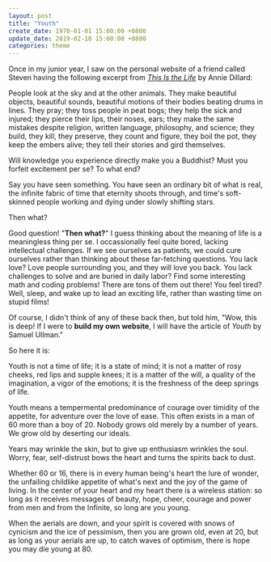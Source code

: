 ```yaml
---
layout: post
title: "Youth"
create_date: 1970-01-01 15:00:00 +0800
update_date: 2019-02-10 15:00:00 +0800
categories: theme
---
```


Once in my junior year, I saw on the personal website of a friend called Steven having the following excerpt from [<i>This Is the Life</i>](http://www.billemory.com/dillard/dillard.html) by Annie Dillard:

<div class="quote">
<p>
People look at the sky and at the other animals. They make beautiful objects, beautiful sounds, beautiful motions of their bodies beating drums in lines. They pray; they toss people in peat bogs; they help the sick and injured; they pierce their lips, their noses, ears; they make the same mistakes despite religion, written language, philosophy, and science; they build, they kill, they preserve, they count and figure, they boil the pot, they keep the embers alive; they tell their stories and gird themselves.
</p>
<p>
Will knowledge you experience directly make you a Buddhist? Must you forfeit excitement per se? To what end?
</p>
<p>
Say you have seen something. You have seen an ordinary bit of what is real, the infinite fabric of time that eternity shoots through, and time's soft-skinned people working and dying under slowly shifting stars.
</p>
<p>
Then what?
</p>
</div>
Good question! "<b>Then what?</b>" I guess thinking about the meaning of life is a meaningless thing per se. I occassionally feel quite bored, lacking intellectual challenges. If we see ourselves as patients, we could cure ourselves rather than thinking about these far-fetching questions. You lack love? Love people surrounding you, and they will love you back. You lack challenges to solve and are buried in daily labor? Find some interesting math and coding problems! There are tons of them out there! You feel tired? Well, sleep, and wake up to lead an exciting life, rather than wasting time on stupid films!

Of course, I didn't think of any of these back then, but told him, "Wow, this is deep! If I were to <b>build my own website</b>, I will have the article of <i>Youth</i> by Samuel Ullman."

So here it is:
<div class="quote">
<p>
Youth is not a time of life; it is a state of mind; it is not a matter of rosy cheeks, red lips and supple knees; it is a matter of the will, a quality of the imagination, a vigor of the emotions; it is the freshness of the deep springs of life.
</p>
<p>
Youth means a tempermental predominance of courage over timidity of the appetite, for adventure over the love of ease. This often exists in a man of 60 more than a boy of 20. Nobody grows old merely by a number of years. We grow old by deserting our ideals.
</p>
<p>
Years may wrinkle the skin, but to give up enthusiasm wrinkles the soul. Worry, fear, self-distrust bows the heart and turns the spirits back to dust.
</p>
<p>
Whether 60 or 16, there is in every human being's heart the lure of wonder, the unfailing childlike appetite of what's next and the joy of the game of living. In the center of your heart and my heart there is a wireless station: so long as it receives messages of beauty, hope, cheer, courage and power from men and from the Infinite, so long are you young.
</p>
<p>
When the aerials are down, and your spirit is covered with snows of cynicism and the ice of pessimism, then you are grown old, even at 20, but as long as your aerials are up, to catch waves of optimism, there is hope you may die young at 80.
</p>
</div>
